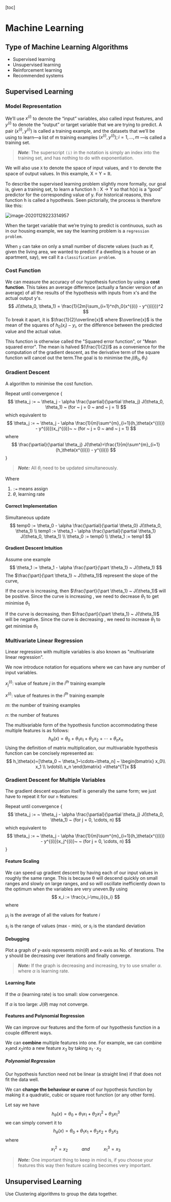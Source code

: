 [toc]

# Machine Learning

## Type of Machine Learning Algorithms

- Supervised learning
- Unsupervised learning
- Reinforcement learning
- Recommended systems

## Supervised Learning

### Model Representation

We’ll use $x^{(i)}$ to denote the “input” variables, also called input features, and $y^{(i)}$ to denote the “output” or target variable that we are trying to predict. A pair $(x^{(i)}, y^{(i)})$ is called a training example, and the datasets that we’ll be using to learn—a list of m training examples $(x^{(i)}, y^{(i)}); i=1,...,m$ —is called a training set. 

> **_Note_**: The superscript `(i)` in the notation is simply an index into the training set, and has nothing to do with exponentiation. 

We will also use `X` to denote the space of input values, and `Y` to denote the space of output values. In this example, X = Y = ℝ. 

To describe the supervised learning problem slightly more formally, our goal is, given a training set, to learn a function h : X → Y so that h(x) is a “good” predictor for the corresponding value of y. For historical reasons, this function h is called a hypothesis. Seen pictorially, the process is therefore like this:

![image-20201129223314957](Asserts/MachineLearning/image-20201129223314957.png)

When the target variable that we’re trying to predict is continuous, such as in our housing example, we say the learning problem is a `regression problem`. 

When `y` can take on only a small number of discrete values (such as if, given the living area, we wanted to predict if a dwelling is a house or an apartment, say), we call it a `classification problem`.

### Cost Function

We can measure the accuracy of our hypothesis function by using a **cost function**. This takes an average difference (actually a fancier version of an average) of all the results of the hypothesis with inputs from x's and the actual output y's.
$$
J(\theta_0, \theta_1) = \frac{1}{2m}\sum_{i=1}^n(h_0(x^{(i)} - y^{(i)}))^2
$$
To break it apart, it is $\frac{1}{2}\overline{x}$ where $\overline{x}$ is the mean of the squares of $h_0(x_i) - y_i$, or the difference between the predicted value and the actual value.

This function is otherwise called the "Squared error function", or "Mean squared error". The mean is halved $(\frac{1}{2})$ as a convenience for the computation of the gradient descent, as the derivative term of the square function will cancel out the term.The goal is to minimise the $j(\theta_0, \theta_1)$

### Gradient Descent

A algorithm to minimise the cost function.

Repeat until convergence {
$$
\theta_j := ~ \theta_j - \alpha \frac{\partial}{\partial \theta_j} J(\theta_0, \theta_1) ~ (for ~ j = 0 ~ and ~ j = 1)
$$
which equivalent to
$$
\theta_j := ~ \theta_j - \alpha \frac{1}{m}\sum^{m}_{i=1}(h_\theta(x^{(i)}) - y^{(i)})x_j^{(i)}~
~ (for ~ j = 0 ~ and ~ j = 1)
$$
where
$$
\frac{\partial}{\partial \theta_j} J(\theta)=\frac{1}{m}\sum^{m}_{i=1}(h_\theta(x^{(i)}) - y^{(i)})
$$
}

> **_Note:_** All $\theta_i$ need to be updated simultaneously.

Where

1. `:=` means assign
2. $\theta$, learning rate

#### Correct Implementation

Simultaneous update
$$
temp0 := \theta_0 - \alpha \frac{\partial}{\partial \theta_0} J(\theta_0, \theta_1)
\\
temp1 := \theta_1 - \alpha \frac{\partial}{\partial \theta_1} J(\theta_0, \theta_1)
\\
\theta_0 := temp0
\\
\theta_1 := temp1
$$


#### Gradient Descent Intuition

Assume one example
$$
\theta_1 := \theta_1 - \alpha \frac{\part}{\part \theta_1} ~ J(\theta_1)
$$
The $\frac{\part}{\part \theta_1} ~ J(\theta_1)$ represent the slope of the curve, 

If the curve is increasing, then $\frac{\part}{\part \theta_1} ~ J(\theta_1)$ will be positive. Since the curve is increasing , we need to decrease $\theta_1$ to get minimise $\theta_1$

If the curve is decreasing, then $\frac{\part}{\part \theta_1} ~ J(\theta_1)$ will be negative. Since the curve is decreasing , we need to increase $\theta_1$ to get minimise $\theta_1$

### Multivariate Linear Regression

Linear regression with multiple variables is also known as "multivariate linear regression".

We now introduce notation for equations where we can have any number of input variables.

$x^{(i)}_j$:  value of feature $j$ in the $i^{th}$ training example

$x^{(i)}$:  value of features in the $i^{th}$ training example

$m$: the number of training examples

$n$: the number of features

The multivariable form of the hypothesis function accommodating these multiple features is as follows:
$$
h_\theta(x) = \theta_0+\theta_1x_1+\theta_2x_2+\cdots+\theta_nx_n
$$
Using the definition of matrix multiplication, our multivariable hypothesis function can be concisely represented as:
$$
h_\theta(x)=[\theta_0 ~ \theta_1~\cdots~\theta_n]
~
\begin{bmatrix} 
x_0\\
x_1 \\
\vdots\\
x_n
\end{bmatrix}
=\theta^{T}x
$$

### Gradient Descent for Multiple Variables

The gradient descent equation itself is generally the same form; we just have to repeat it for our `n` features:

Repeat until convergence {
$$
\theta_j := ~ \theta_j - \alpha \frac{\partial}{\partial \theta_j} J(\theta_0, \theta_1) ~ (for j = 0, \cdots, n)
$$
which equivalent to
$$
\theta_j := ~ \theta_j - \alpha \frac{1}{m}\sum^{m}_{i=1}(h_\theta(x^{(i)}) - y^{(i)})x_j^{(i)}~
~ (for j = 0, \cdots, n)
$$
}

#### Feature Scaling

We can speed up gradient descent by having each of our input values in roughly the same range. This is because θ will descend quickly on small ranges and slowly on large ranges, and so will oscillate inefficiently down to the optimum when the variables are very uneven.By using
$$
x_i := \frac{x_i-\mu_i}{s_i}
$$
where 

$\mu_i$ is the average of all the values for feature $i$

$s_i$ is the range of values (max - min), or $s_i$ is the standard deviation

#### Debugging

Plot a graph of y-axis represents $min(\theta)$ and x-axis as No. of iterations. The y should be decreasing over iterations and finally converge.

> **_Note:_** If the graph is decreasing and increasing, try to use smaller $\alpha$. where $\alpha$ is learning rate.

#### Learning Rate

If the $\alpha$ (learning rate) is too small: slow convergence.

If $\alpha$ is too large: $J(\theta)$ may not converge.

#### Features and Polynomial Regression

We can improve our features and the form of our hypothesis function in a couple different ways.

We can **combine** multiple features into one. For example, we can combine $x_1$and $x_2$into a new feature $x_3$ by taking $x_1 \cdot x_2$

##### Polynomial Regression

Our hypothesis function need not be linear (a straight line) if that does not fit the data well.

We can **change the behaviour or curve** of our hypothesis function by making it a quadratic, cubic or square root function (or any other form).

Let say we have
$$
h_\theta(x)=\theta_0 + \theta_1x_1 +\theta_2x_1^{2}+\theta_3x_1^3
$$
we can simply convert it to
$$
h_\theta(x)=\theta_0 + \theta_1x_1 +\theta_2x_2+\theta_3x_3
$$
where
$$
x_1^{2}=x_2 ~~~~~~~~~~~and ~~~~~~~~~~~x_1^3 =x_3
$$

> **_Note:_** One important thing to keep in mind is, if you choose your features this way then feature scaling becomes very important.

## Unsupervised Learning

Use Clustering algorithms to group the data together.

